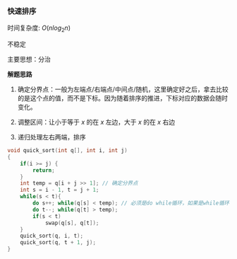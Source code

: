 ### 快速排序

时间复杂度: $O(nlog_{2}{n})$

不稳定

主要思想：分治

**解题思路**
1. 确定分界点：一般为左端点/右端点/中间点/随机，这里确定好之后，拿去比较的是这个点的值，而不是下标。因为随着排序的推进，下标对应的数据会随时变化。
   
2. 调整区间：让小于等于 $x$ 的在 $x$ 左边，大于 $x$ 的在 $x$ 右边
   
3. 递归处理左右两端，排序

```c++
void quick_sort(int q[], int i, int j)
{
    if(i >= j) {
        return;
    }
    int temp = q[i + j >> 1]; // 确定分界点
    int s = i - 1, t = j + 1;
    while(s < t){
        do s++; while(q[s] < temp); // 必须是do while循环，如果是while循环的话要更改判断条件
        do t--; while(q[t] > temp);
        if(s < t)
            swap(q[s], q[t]);
    }
    quick_sort(q, i, t);
    quick_sort(q, t + 1, j);
}
```